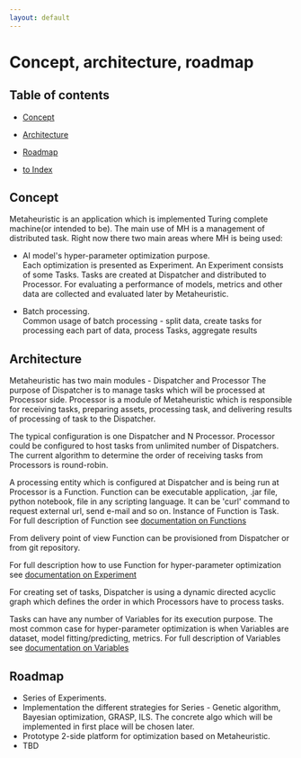 ```yaml
---
layout: default
---
```


# Concept, architecture, roadmap

## Table of contents

- [Concept](#concept)
- [Architecture](#architecture)
- [Roadmap](#roadmap)

- [to Index](/index)

## Concept
Metaheuristic is an application which is implemented Turing complete machine(or intended to be). 
The main use of MH is a management of distributed task. Right now there two main areas where MH is being used:
 - AI model's hyper-parameter optimization purpose. \
    Each optimization is presented as Experiment. An Experiment consists of some Tasks.
    Tasks are created at Dispatcher and distributed to Processor. For evaluating a performance of models, 
    metrics and other data are collected and evaluated later by Metaheuristic.  
 
 - Batch processing. \
     Common usage of batch processing - split data, create tasks for processing each part of data, 
     process Tasks, aggregate results 


## Architecture
Metaheuristic has two main modules - Dispatcher and Processor
The purpose of Dispatcher is to manage tasks which will be processed at Processor side.
Processor is a module of Metaheuristic which is responsible for receiving tasks, 
preparing assets, processing task, and delivering results of processing of task to the Dispatcher.

The typical configuration is one Dispatcher and N Processor. Processor could be configured to host 
tasks from unlimited number of Dispatchers. The current algorithm to determine the order of receiving 
tasks from Processors is round-robin.

A processing entity which is configured at Dispatcher and is being run at Processor is a Function.
Function can be executable application, .jar file, python notebook, 
file in any scripting language. It can be 'curl' command to request external url, send e-mail and so on.
Instance of Function is Task. \
For full description of Function see [documentation on Functions](function)  

From delivery point of view Function can be provisioned from Dispatcher or from git repository.

For full description how to use Function for hyper-parameter optimization see [documentation on Experiment](experiment) 

For creating set of tasks, Dispatcher is using a dynamic directed acyclic graph which defines the order 
in which Processors have to process tasks.

Tasks can have any number of Variables for its execution purpose. 
The most common case for hyper-parameter optimization is when Variables are dataset, model fitting/predicting, metrics.
For full description of Variables see [documentation on Variables](variable)

## Roadmap

- Series of Experiments.   
- Implementation the different strategies for Series - Genetic algorithm, Bayesian optimization, GRASP, ILS. 
 The concrete algo which will be implemented in first place will be chosen later.
- Prototype 2-side platform for optimization based on Metaheuristic.
- TBD   

 